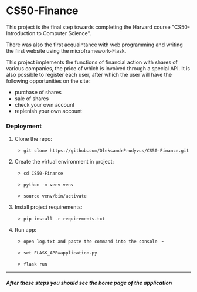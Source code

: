 # CS50-Finance
This project is the final step towards completing the Harvard course "CS50- Introduction to Computer Science".

There was also the first acquaintance with web programming and writing the first website using the microframework-Flask.

This project implements the functions of financial action with shares of various companies, the price of which is involved through a special API. 
It is also possible to register each user, after which the user will have the following opportunities on the site: 
- purchase of shares
- sale of shares 
- check your own account 
- replenish your own account


### Deployment

1. Clone the repo: 
   
   * `git clone https://github.com/OleksandrPrudyvus/CS50-Finance.git`
    
2. Create the virtual environment in project:

   * `cd CS50-Finance`

   * `python -m venv venv`
   
   * `source venv/bin/activate`
   
3. Install project requirements:

   * `pip install -r requirements.txt`

4. Run app:
       
   * `open log.txt and paste the command into the console ` -
   
   * `set FLASK_APP=application.py`
     
   * `flask run`
***
##### After these steps you should see the home page of the application

